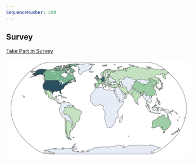 ```yaml
---
SequenceNumber: 200
---
```



## Survey

[Take Part in Survey](https://tinyurl.com/EEG100)

[![Survey](/assets/images/survey_preview.png 'Global Survey Results')](/survey)